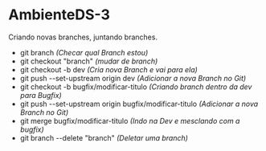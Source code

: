 # AmbienteDS-3
Criando novas branches, juntando branches. 

- git branch *(Checar qual Branch estou)*
- git checkout "branch" *(mudar de branch)*
- git checkout -b dev *(Cria nova Branch e vai para ela)*
- git push --set-upstream origin dev *(Adicionar a nova Branch no Git)*
- git checkout -b bugfix/modificar-titulo *(Criando branch dentro da dev para Bugfix)*
- git push --set-upstream origin bugfix/modificar-titulo *(Adicionar a nova Branch no Git)*
- git merge bugfix/modificar-titulo *(Indo na Dev e mesclando com a bugfix)*
- git branch --delete "branch" *(Deletar uma branch)*